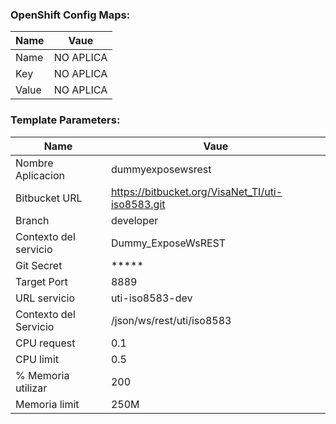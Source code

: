 
### OpenShift Config Maps: 
| Name | Vaue |
| ------ | ------ |
| Name  | NO APLICA
| Key   | NO APLICA
| Value | NO APLICA    


### Template Parameters: 
| Name | Vaue |
| ------ | ------ |
| Nombre Aplicacion     | dummyexposewsrest | 
| Bitbucket URL         | https://bitbucket.org/VisaNet_TI/uti-iso8583.git |
| Branch                | developer |
| Contexto del servicio | Dummy_ExposeWsREST |
| Git Secret            | ***** |
| Target Port           | 8889 |
| URL servicio          | uti-iso8583-dev |
| Contexto del Servicio | /json/ws/rest/uti/iso8583 |
| CPU request           | 0.1 |
| CPU limit             | 0.5 |
| % Memoria utilizar    | 200 |
| Memoria limit         | 250M |

